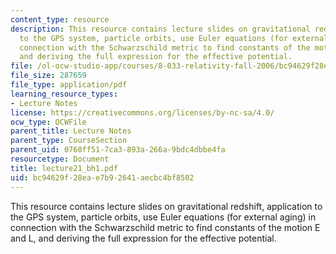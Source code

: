 ```yaml
---
content_type: resource
description: This resource contains lecture slides on gravitational redshift, application
  to the GPS system, particle orbits, use Euler equations (for external aging) in
  connection with the Schwarzschild metric to find constants of the motion E and L,
  and deriving the full expression for the effective potential.
file: /ol-ocw-studio-app/courses/8-033-relativity-fall-2006/bc94629f28eae7b92641aecbc4bf8502_lecture21_bh1.pdf
file_size: 287659
file_type: application/pdf
learning_resource_types:
- Lecture Notes
license: https://creativecommons.org/licenses/by-nc-sa/4.0/
ocw_type: OCWFile
parent_title: Lecture Notes
parent_type: CourseSection
parent_uid: 0760ff51-7ca3-893a-266a-9bdc4dbbe4fa
resourcetype: Document
title: lecture21_bh1.pdf
uid: bc94629f-28ea-e7b9-2641-aecbc4bf8502
---
```

This resource contains lecture slides on gravitational redshift, application to the GPS system, particle orbits, use Euler equations (for external aging) in connection with the Schwarzschild metric to find constants of the motion E and L, and deriving the full expression for the effective potential.